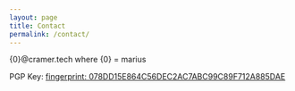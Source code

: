```yaml
---
layout: page
title: Contact
permalink: /contact/
---
```


{0}@cramer.tech where {0} = marius

PGP Key: [fingerprint: 078DD15E864C56DEC2AC7ABC99C89F712A885DAE](/pgp.md)
